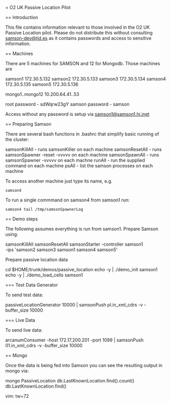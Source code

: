 = O2 UK Passive Location Pilot

== Introduction

This file contains information relevant to those involved in the O2 UK
Passive Location pilot. Please do not distribute this without consulting
samson-dev@tid.es as it contains passwords and access to sensitive
information.

== Machines

There are 5 machines for SAMSON and 12 for Mongodb. Those machines are

samson1 172.30.5.132
samson2 172.30.5.133
samson3 172.30.5.134
samson4 172.30.5.135
samson5 172.30.5.136

mongo1..mongo12 10.200.64.41..53

root password - sdWqrw23gY
samson password - samson

Access without any password is setup via samson1@samson1.hi.inet

== Preparing Samson

There are several bash functions in .bashrc that simplify basic running of the
cluster:

samsonKillAll - runs samsonKiller on each machine
samsonResetAll - runs samsonSpawner -reset -vvvvv on each machine
samsonSpawnAll - runs samsonSpawner -vvvvv on each machne
runAll - run the supplied command on each machine
psAll - list the samson processes on each machine

To access another machine just type its name, e.g.

    samson4

To run a single commmand on samson4 from samson1 run:

    samson4 tail /tmp/samsonSpawnerLog

== Demo steps

The following assumes everything is run from samson1. Prepare Samson
using:

   samsonKillAll
   samsonResetAll
   samsonStarter -controller samson1 \
           -ips 'samson2 samson3 samson1 samson4 samson5'

Prepare passive location data

   cd $HOME/trunk/demos/passive_location
   echo -y | ./demo_init samson1   
   echo -y | ./demo_load_cells samson1

=== Test Data Generator

To send test data:

   passiveLocationGenerator 10000 | samsonPush pl.in_xml_cdrs -v -buffer_size 10000

=== Live Data

To send live data:

   arcanumConsumer -host 172.17.200.201 -port 1099 | samsonPush 01.in_xml_cdrs -v -buffer_size 10000

== Mongo

Once the data is being fed into Samson you can see the resulting output in mongo via:

   mongo PassiveLocation
   db.LastKnownLocation.find().count()
   db.LastKnownLocation.find()

vim: tw=72
